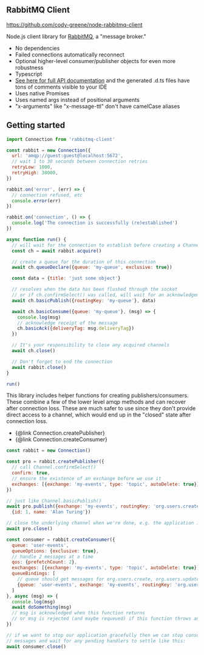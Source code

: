 ## RabbitMQ Client

https://github.com/cody-greene/node-rabbitmq-client

Node.js client library for [RabbitMQ](https://www.rabbitmq.com), a "message broker."

- No dependencies
- Failed connections automatically reconnect
- Optional higher-level consumer/publisher objects for even more robustness
- Typescript
- [See here for full API documentation](http://cody-greene.github.io/node-rabbitmq-client) and the generated .d.ts files have tons of comments visible to your IDE
- Uses native Promises
- Uses named args instead of positional arguments
- "x-arguments" like "x-message-ttl" don't have camelCase aliases

## Getting started
```javascript
import Connection from 'rabbitmq-client'

const rabbit = new Connection({
  url: 'amqp://guest:guest@localhost:5672',
  // wait 1 to 30 seconds between connection retries
  retryLow: 1000,
  retryHigh: 30000,
})

rabbit.on('error', (err) => {
  // connection refused, etc
  console.error(err)
})

rabbit.on('connection', () => {
  console.log('The connection is successfully (re)established')
})

async function run() {
  // will wait for the connection to establish before creating a Channel
  const ch = await rabbit.acquire()

  // create a queue for the duration of this connection
  await ch.queueDeclare({queue: 'my-queue', exclusive: true})

  const data = {title: 'just some object'}

  // resolves when the data has been flushed through the socket
  // or if ch.confirmSelect() was called, will wait for an acknowledgement
  await ch.basicPublish({routingKey: 'my-queue'}, data)

  await ch.basicConsume({queue: 'my-queue'}, (msg) => {
    console.log(msg)
    // acknowledge receipt of the message
    ch.basicAck({deliveryTag: msg.deliveryTag})
  })

  // It's your responsibility to close any acquired channels
  await ch.close()

  // Don't forget to end the connection
  await rabbit.close()
}

run()
```

This library includes helper functions for creating publishers/consumers. These combine a few of the lower level amqp methods and can recover after connection loss. These are much safer to use since they don't provide direct access to a channel, which would end up in the "closed" state after connection loss.

- {@link Connection.createPublisher}
- {@link Connection.createConsumer}

```javascript
const rabbit = new Connection()

const pro = rabbit.createPublisher({
  // call Channel.confirmSelect()
  confirm: true,
  // ensure the existence of an exchange before we use it
  exchanges: [{exchange: 'my-events', type: 'topic', autoDelete: true}]
})

// just like Channel.basicPublish()
await pro.publish({exchange: 'my-events', routingKey: 'org.users.create'},
  {id: 1, name: 'Alan Turing'})

// close the underlying channel when we're done, e.g. the application is closing
await pro.close()

const consumer = rabbit.createConsumer({
  queue: 'user-events',
  queueOptions: {exclusive: true},
  // handle 2 messages at a time
  qos: {prefetchCount: 2},
  exchanges: [{exchange: 'my-events', type: 'topic', autoDelete: true}],
  queueBindings: [
    // queue should get messages for org.users.create, org.users.update, ...
    {queue: 'user-events', exchange: 'my-events', routingKey: 'org.users.*'}
  ]
}, async (msg) => {
  console.log(msg)
  await doSomething(msg)
  // msg is acknowledged when this function returns
  // or msg is rejected (and maybe requeued) if this function throws an error
})

// if we want to stop our application gracefully then we can stop consuming
// messages and wait for any pending handlers to settle like this:
await consumer.close()
```
